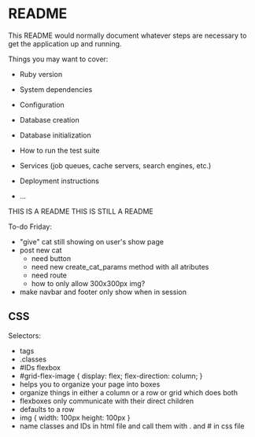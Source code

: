 # README

This README would normally document whatever steps are necessary to get the
application up and running.

Things you may want to cover:

* Ruby version

* System dependencies

* Configuration

* Database creation

* Database initialization

* How to run the test suite

* Services (job queues, cache servers, search engines, etc.)

* Deployment instructions

* ...

THIS IS A README
THIS IS STILL A README

To-do Friday:
- "give" cat still showing on user's show page
- post new cat
  - need button
  - need new create_cat_params method with all atributes
  - need route
  - how to only allow 300x300px img?
- make navbar and footer only show when in session

## CSS ##
Selectors:
- tags
- .classes
- #IDs
flexbox
-
  #grid-flex-image {
    display: flex;
    flex-direction: column;
    }
- helps you to organize your page into boxes
- organize things in either a column or a row or grid which does both
- flexboxes only communicate with their direct children
- defaults to a row
- img {
  width: 100px
  height: 100px
  }
- name classes and IDs in html file and call them with . and # in css file
